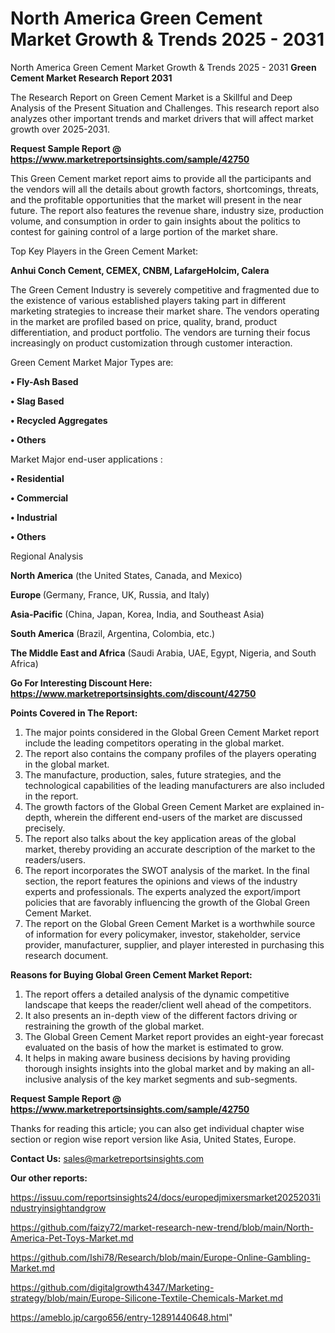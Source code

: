 # North America Green Cement Market Growth & Trends 2025 - 2031
North America Green Cement Market Growth & Trends 2025 - 2031
<strong>Green Cement Market Research Report 2031</strong>

The Research Report on Green Cement Market is a Skillful and Deep Analysis of the Present Situation and Challenges. This research report also analyzes other important trends and market drivers that will affect market growth over 2025-2031.

<strong>Request Sample Report @ <a href=https://www.marketreportsinsights.com/sample/42750>https://www.marketreportsinsights.com/sample/42750</a></strong>

This Green Cement market report aims to provide all the participants and the vendors will all the details about growth factors, shortcomings, threats, and the profitable opportunities that the market will present in the near future. The report also features the revenue share, industry size, production volume, and consumption in order to gain insights about the politics to contest for gaining control of a large portion of the market share.

Top Key Players in the Green Cement Market:

<strong>Anhui Conch Cement, CEMEX, CNBM, LafargeHolcim, Calera</strong>

The Green Cement Industry is severely competitive and fragmented due to the existence of various established players taking part in different marketing strategies to increase their market share. The vendors operating in the market are profiled based on price, quality, brand, product differentiation, and product portfolio. The vendors are turning their focus increasingly on product customization through customer interaction.

Green Cement Market Major Types are:

<strong>•  Fly-Ash Based

•  Slag Based

•  Recycled Aggregates

•  Others</strong>

Market Major end-user applications :

<strong>•  Residential

•  Commercial

•  Industrial

•  Others</strong>

Regional Analysis

</u><strong><b>North America</b></strong> (the United States, Canada, and Mexico)

<strong><b>Europe </b></strong>(Germany, France, UK, Russia, and Italy)

<strong><b>Asia-Pacific</b></strong> (China, Japan, Korea, India, and Southeast Asia)

<strong><b>South America</b></strong> (Brazil, Argentina, Colombia, etc.)

<strong><b>The Middle East and Africa</b></strong> (Saudi Arabia, UAE, Egypt, Nigeria, and South Africa)

<strong>Go For Interesting Discount Here: <a href=https://www.marketreportsinsights.com/discount/42750>https://www.marketreportsinsights.com/discount/42750</a></strong>

<strong>Points Covered in The Report:</strong>
<ol>
  <li>The major points considered in the Global Green Cement Market report include the leading competitors operating in the global market.</li>
  <li>The report also contains the company profiles of the players operating in the global market.</li>
  <li>The manufacture, production, sales, future strategies, and the technological capabilities of the leading manufacturers are also included in the report.</li>
  <li>The growth factors of the Global Green Cement Market are explained in-depth, wherein the different end-users of the market are discussed precisely.</li>
  <li>The report also talks about the key application areas of the global market, thereby providing an accurate description of the market to the readers/users.</li>
  <li>The report incorporates the SWOT analysis of the market. In the final section, the report features the opinions and views of the industry experts and professionals. The experts analyzed the export/import policies that are favorably influencing the growth of the Global Green Cement Market.</li>
  <li>The report on the Global Green Cement Market is a worthwhile source of information for every policymaker, investor, stakeholder, service provider, manufacturer, supplier, and player interested in purchasing this research document.</li>
</ol>
<strong>Reasons for Buying Global Green Cement Market Report:</strong>

<ol>
  <li>The report offers a detailed analysis of the dynamic competitive landscape that keeps the reader/client well ahead of the competitors.</li>
  <li>It also presents an in-depth view of the different factors driving or restraining the growth of the global market.</li>
  <li>The Global Green Cement Market report provides an eight-year forecast evaluated on the basis of how the market is estimated to grow.</li>
  <li>It helps in making aware business decisions by having providing thorough insights insights into the global market and by making an all-inclusive analysis of the key market segments and sub-segments.</li>
</ol>
<strong>Request Sample Report @ <a href=https://www.marketreportsinsights.com/sample/42750>https://www.marketreportsinsights.com/sample/42750</a></strong>


Thanks for reading this article; you can also get individual chapter wise section or region wise report version like Asia, United States, Europe.

<strong>Contact Us:</strong>
sales@marketreportsinsights.com

<strong>Our other reports:</strong>

<a href=https://issuu.com/reportsinsights24/docs/europedjmixersmarket20252031industryinsightandgrow>https://issuu.com/reportsinsights24/docs/europedjmixersmarket20252031industryinsightandgrow</a>

<a href=https://github.com/faizy72/market-research-new-trend/blob/main/North-America-Pet-Toys-Market.md>https://github.com/faizy72/market-research-new-trend/blob/main/North-America-Pet-Toys-Market.md</a>

<a href=https://github.com/Ishi78/Research/blob/main/Europe-Online-Gambling-Market.md>https://github.com/Ishi78/Research/blob/main/Europe-Online-Gambling-Market.md</a>

<a href=https://github.com/digitalgrowth4347/Marketing-strategy/blob/main/Europe-Silicone-Textile-Chemicals-Market.md>https://github.com/digitalgrowth4347/Marketing-strategy/blob/main/Europe-Silicone-Textile-Chemicals-Market.md</a>

<a href=https://ameblo.jp/cargo656/entry-12891440648.html>https://ameblo.jp/cargo656/entry-12891440648.html</a>"
